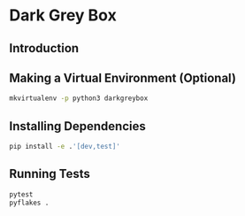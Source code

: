# Dark Grey Box

## Introduction

## Making a Virtual Environment (Optional)

```bash
mkvirtualenv -p python3 darkgreybox
```

## Installing Dependencies

```bash
pip install -e .'[dev,test]'
```

## Running Tests

```bash
pytest
pyflakes .
```
